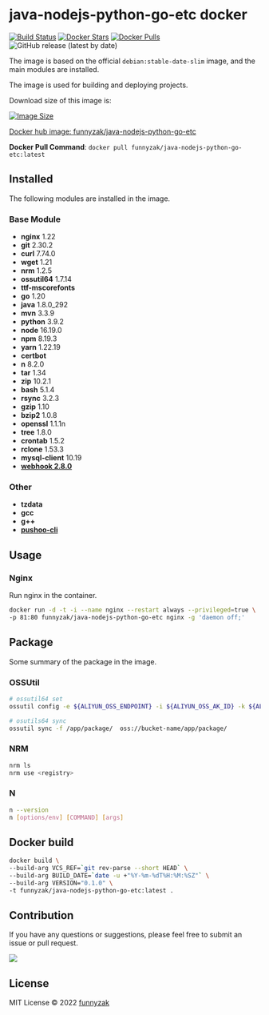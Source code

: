 # java-nodejs-python-go-etc docker

[![Build Status][build-status-image]][build-status]
[![Docker Stars](https://img.shields.io/docker/stars/funnyzak/java-nodejs-python-go-etc.svg?style=flat-square)](https://hub.docker.com/r/funnyzak/java-nodejs-python-go-etc/)
[![Docker Pulls](https://img.shields.io/docker/pulls/funnyzak/java-nodejs-python-go-etc.svg?style=flat-square)](https://hub.docker.com/r/funnyzak/java-nodejs-python-go-etc/)
![GitHub release (latest by date)][latest-release]


[build-status-image]:  https://github.com/funnyzak/java-nodejs-python-go-etc-docker/actions/workflows/build.yml/badge.svg
[build-status]: https://github.com/funnyzak/java-nodejs-python-go-etc-docker/actions
[repo-size-image]: https://img.shields.io/github/repo-size/funnyzak/java-nodejs-python-go-etc-docker?style=flat-square&logo=github&logoColor=white&label=size
[repository-url]: https://github.com/funnyzak/java-nodejs-python-go-etc-docker
[license-image]: https://img.shields.io/github/license/funnyzak/java-nodejs-python-go-etc-docker?style=flat-square&logo=github&logoColor=white&label=license
[latest-commit]: https://img.shields.io/github/last-commit/funnyzak/java-nodejs-python-go-etc-docker
[latest-release]: https://img.shields.io/github/v/release/funnyzak/java-nodejs-python-go-etc-docker

The image is based on the official `debian:stable-date-slim` image, and the main modules are installed.

The image is used for building and deploying projects.

Download size of this image is:

[![Image Size](https://img.shields.io/docker/image-size/funnyzak/java-nodejs-python-go-etc)](https://hub.docker.com/r/funnyzak/java-nodejs-python-go-etc/)

[Docker hub image: funnyzak/java-nodejs-python-go-etc](https://hub.docker.com/r/funnyzak/java-nodejs-python-go-etc)

**Docker Pull Command**: `docker pull funnyzak/java-nodejs-python-go-etc:latest`

## Installed

The following modules are installed in the image.

### Base Module

- **nginx** 1.22
- **git** 2.30.2
- **curl** 7.74.0
- **wget** 1.21
- **nrm** 1.2.5
- **ossutil64** 1.7.14
- **ttf-mscorefonts**
- **go** 1.20
- **java** 1.8.0_292
- **mvn** 3.3.9
- **python** 3.9.2
- **node** 16.19.0
- **npm** 8.19.3
- **yarn** 1.22.19
- **certbot**
- **n** 8.2.0
- **tar** 1.34
- **zip** 10.2.1
- **bash** 5.1.4
- **rsync** 3.2.3
- **gzip** 1.10
- **bzip2** 1.0.8
- **openssl** 1.1.1n
- **tree** 1.8.0
- **crontab** 1.5.2
- **rclone** 1.53.3
- **mysql-client** 10.19
- **[webhook 2.8.0](https://github.com/adnanh/webhook)**

### Other

- **tzdata**
- **gcc**
- **g++**
- **[pushoo-cli](https://github.com/funnyzak/pushoo-cli)**

## Usage

### Nginx

Run nginx in the container.

```bash
docker run -d -t -i --name nginx --restart always --privileged=true \
-p 81:80 funnyzak/java-nodejs-python-go-etc nginx -g 'daemon off;'
```

## Package

Some summary of the package in the image.

### OSSUtil

```bash
# ossutil64 set
ossutil config -e ${ALIYUN_OSS_ENDPOINT} -i ${ALIYUN_OSS_AK_ID} -k ${ALIYUN_OSS_AK_SID} -L CH

# osutils64 sync
ossutil sync -f /app/package/  oss://bucket-name/app/package/
```
### NRM

```bash
nrm ls
nrm use <registry>
```

### N

```bash
n --version
n [options/env] [COMMAND] [args]
```

## Docker build

```bash
docker build \
--build-arg VCS_REF=`git rev-parse --short HEAD` \
--build-arg BUILD_DATE=`date -u +"%Y-%m-%dT%H:%M:%SZ"` \
--build-arg VERSION="0.1.0" \
-t funnyzak/java-nodejs-python-go-etc:latest .
```

## Contribution

If you have any questions or suggestions, please feel free to submit an issue or pull request.

<a href="https://github.com/funnyzak/java-nodejs-python-go-etc-docker/graphs/contributors">
  <img src="https://contrib.rocks/image?repo=funnyzak/java-nodejs-python-go-etc-docker" />
</a>

## License

MIT License © 2022 [funnyzak](https://github.com/funnyzak)
